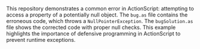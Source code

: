 This repository demonstrates a common error in ActionScript: attempting to access a property of a potentially null object.  The `bug.as` file contains the erroneous code, which throws a `NullPointerException`. The `bugSolution.as` file shows the corrected code with proper null checks.  This example highlights the importance of defensive programming in ActionScript to prevent runtime exceptions.